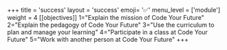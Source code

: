 +++
title = 'success'
layout = 'success'
emoji= '✅'
menu_level = ['module']
weight = 4
[[objectives]]
1="Explain the mission of Code Your Future"
2="Explain the pedagogy of Code Your Future"
3="Use the curriculum to plan and manage your learning"
4="Participate in a class at Code Your Future"
5="Work with another person at Code Your Future"
+++
